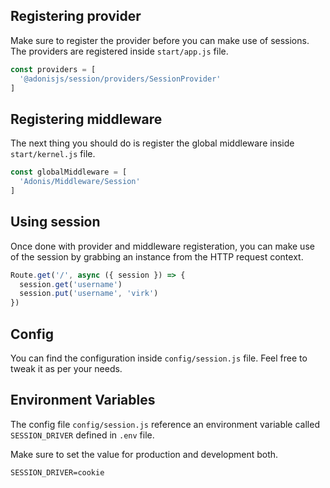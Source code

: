 ## Registering provider

Make sure to register the provider before you can make use of sessions. The providers are registered inside `start/app.js` file.

```js
const providers = [
  '@adonisjs/session/providers/SessionProvider'
]
```

## Registering middleware

The next thing you should do is register the global middleware inside `start/kernel.js` file.

```js
const globalMiddleware = [
  'Adonis/Middleware/Session'
]
```

## Using session

Once done with provider and middleware registeration, you can make use of the session by grabbing an instance from the HTTP request context.

```js
Route.get('/', async ({ session }) => {
  session.get('username')
  session.put('username', 'virk')
})
```

## Config

You can find the configuration inside `config/session.js` file. Feel free to tweak it as per your needs.

## Environment Variables

The config file `config/session.js` reference an environment variable called `SESSION_DRIVER` defined in `.env` file. 

Make sure to set the value for production and development both.

```
SESSION_DRIVER=cookie
```

